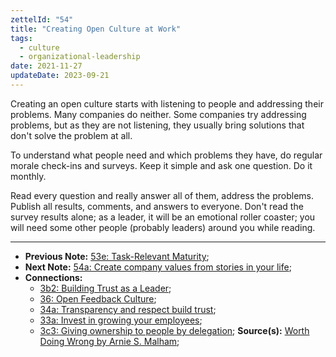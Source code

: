 ```yaml
---
zettelId: "54"
title: "Creating Open Culture at Work"
tags:
  - culture
  - organizational-leadership
date: 2021-11-27
updateDate: 2023-09-21
---
```


Creating an open culture starts with listening to people and addressing their problems. Many companies do neither. Some companies try addressing problems, but as they are not listening, they usually bring solutions that don't solve the problem at all.

To understand what people need and which problems they have, do regular morale check-ins and surveys. Keep it simple and ask one question. Do it monthly.

Read every question and really answer all of them, address the problems. Publish all results, comments, and answers to everyone. Don't read the survey results alone; as a leader, it will be an emotional roller coaster; you will need some other people (probably leaders) around you while reading.

---

- **Previous Note:** [53e: Task-Relevant Maturity](/notes/53e/);
- **Next Note:** [54a: Create company values from stories in your life](/notes/54a/);
- **Connections:**
  - [3b2: Building Trust as a Leader](/notes/3b2/);
  - [36: Open Feedback Culture](/notes/36/);
  - [34a: Transparency and respect build trust](/notes/34a/);
  - [33a: Invest in growing your employees](/notes/33a/);
  - [3c3: Giving ownership to people by delegation](/notes/3c3/);
**Source(s):** [Worth Doing Wrong by Arnie S. Malham](/books/worth-doing-wrong-book-summary-review-and-notes/);
